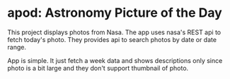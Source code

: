 # apod: Astronomy Picture of the Day

This project displays photos from Nasa.
The app uses nasa's REST api to fetch today's photo. They provides api to search photos by date or date range.

App is simple. It just fetch a week data and shows descriptions only since photo is a bit large and they don't support thumbnail of photo.
